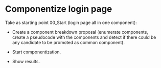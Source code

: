 # Componentize login page

Take as starting point 00_Start (login page all in one component):

- Create a component breakdown proposal (enumerate components,
create a pseudocode with the components and detect if there could
be any candidate to be promoted as common component).

- Start componentization.

- Show results.